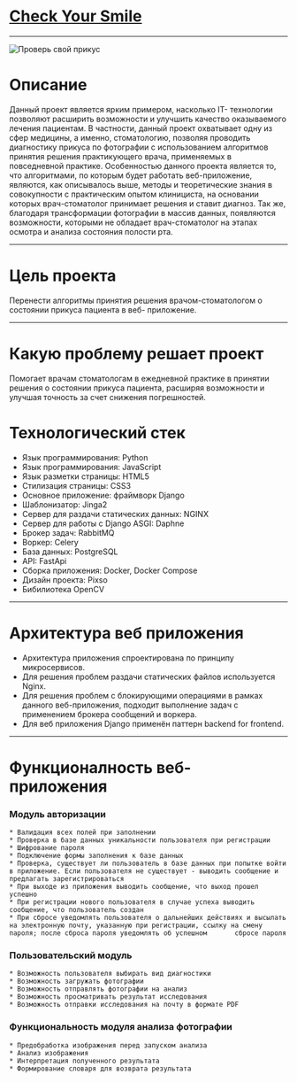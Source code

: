 # [Check Your Smile](http://91.186.198.225 "проверь свой прикус")
____
![Проверь свой прикус](https://b-stom.ru/upload/articles/111.jpg)

# Описание
Данный проект является ярким примером, насколько IT- технологии позволяют расширить возможности и улучшить качество оказываемого лечения пациентам. В частности, данный проект охватывает одну из сфер медицины, а именно, стоматологию, позволяя проводить диагностику прикуса по фотографии с использованием алгоритмов принятия решения практикующего врача,  применяемых в  повседневной практике. Особенностью данного проекта является то, что алгоритмами, по которым будет работать веб-приложение, являются, как описывалось выше, методы и теоретические знания в совокупности с практическим  опытом клинициста, на основании которых врач-стоматолог принимает решения и ставит диагноз. Так же, благодаря трансформации фотографии в массив данных, появляются возможности, которыми не обладает врач-стоматолог на  этапах осмотра и анализа состояния полости рта. 
___
# Цель проекта
Перенести алгоритмы принятия решения врачом-стоматологом о состоянии прикуса пациента в веб- приложение.
___
# Какую проблему решает проект 
Помогает врачам стоматологам в ежедневной практике в принятии решения о состоянии прикуса пациента, расширяя возможности и улучшая точность за счет снижения погрешностей.
# Технологический стек
* Язык программирования: Python
* Язык программирования: JavaScript
* Язык разметки страницы: HTML5
* Стилизация страницы: CSS3
* Основное приложение: фраймворк Django
* Шаблонизатор: Jinga2
* Сервер для раздачи статических данных: NGINX
* Сервер для работы с Django ASGI: Daphne
* Брокер задач: RabbitMQ
* Воркер: Celery
* База данных: PostgreSQL
* API: FastApi
* Сборка приложения: Docker, Docker Compose
* Дизайн проекта: Pixso
* Бибилиотека OpenCV
___
# Архитектура веб приложения
* Архитектура приложения  спроектирована по принципу микросервисов.
* Для решения проблем раздачи статических файлов используется Nginx.
* Для решения проблем с блокирующими операциями в рамках данного веб-приложения, подходит выполнение задач с применением брокера сообщений и воркера.
* Для веб приложения Django  применён паттерн backend for frontend.
___
# Функционалность веб-приложения
### Модуль авторизации
    * Валидация всех полей при заполнении
    * Проверка в базе данных уникальности пользователя при регистрации
    * Шифрование пароля
    * Подключение формы заполнения к базе данных
    * Проверка, существует ли пользователь в базе данных при попытке войти в приложение. Если пользователя не существует - выводить сообщение и предлагать зарегистрироваться
    * При выходе из приложения выводить сообщение, что выход прошел успешно
    * При регистрации нового пользователя в случае успеха выводить сообщение, что пользователь создан
    * При сбросе уведомлять пользователя о дальнейших действиях и высылать на электронную почту, указанную при регистрации, ссылку на смену пароля; после сброса пароля уведомлять об успешном       сбросе пароля
### Пользовательский модуль
    * Возможность пользователя выбирать вид диагностики
    * Возможность загружать фотографии 
    * Возможность отправлять фотографии на анализ 
    * Возможность просматривать результат исследования
    * Возможность отправки исследования на почту в формате PDF
### Функциональность модуля анализа фотографии
    * Предобработка изображения перед запуском анализа
    * Анализ изображения 
    * Интерпретация полученного результата
    * Формирование словаря для возврата результата

 

